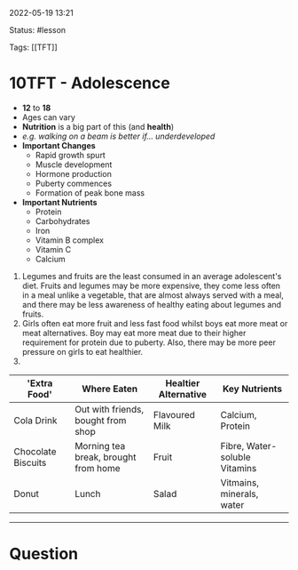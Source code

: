 2022-05-19 13:21

Status: #lesson 

Tags: [[TFT]]

# 10TFT - Adolescence
- **12** to **18**
- Ages can vary
- **Nutrition** is a big part of this (and **health**)
- *e.g. walking on a beam is better if... underdeveloped*
- **Important Changes**
	- Rapid growth spurt
	- Muscle development
	- Hormone production
	- Puberty commences
	- Formation of peak bone mass
- **Important Nutrients**
	- Protein
	- Carbohydrates
	- Iron
	- Vitamin B complex
	- Vitamin C
	- Calcium
1. Legumes and fruits are the least consumed in an average adolescent's diet. Fruits and legumes may be more expensive, they come less often in a meal unlike a vegetable, that are almost always served with a meal, and there may be less awareness of healthy eating about legumes and fruits.
2. Girls often eat more fruit and less fast food whilst boys eat more meat or meat alternatives. Boy may eat more meat due to their higher requirement for protein due to puberty. Also, there may be more peer pressure on girls to eat healthier.
3. 
'Extra Food' | Where Eaten | Healtier Alternative | Key Nutrients
--- | --- | --- | ---
Cola Drink | Out with friends, bought from shop | Flavoured Milk | Calcium, Protein
Chocolate Biscuits | Morning tea break, brought from home | Fruit | Fibre, Water-soluble Vitamins
Donut | Lunch | Salad | Vitmains, minerals, water


---
# Question

